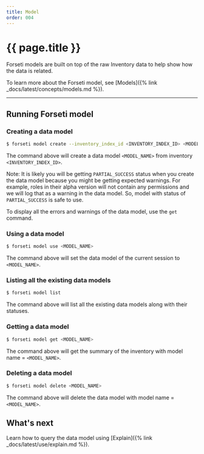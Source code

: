 ```yaml
---
title: Model
order: 004
---
```


# {{ page.title }}

Forseti models are built on top of the raw Inventory data to help show how the
data is related.

To learn more about the Forseti model, see [Models]({% link _docs/latest/concepts/models.md %}).

---

## Running Forseti model

### Creating a data model

```bash
$ forseti model create --inventory_index_id <INVENTORY_INDEX_ID> <MODEL_NAME>
```

The command above will create a data model `<MODEL_NAME>` from inventory `<INVENTORY_INDEX_ID>`.

Note: It is likely you will be getting `PARTIAL_SUCCESS` status when you
create the data model because you might be getting expected warnings.
For example, roles in their alpha version will not contain any permissions
and we will log that as a warning in the data model.  So, model with status of
`PARTIAL_SUCCESS` is safe to use.

To display all the errors and warnings of the data model, use the `get` command.

### Using a data model

```bash
$ forseti model use <MODEL_NAME>
```

The command above will set the data model of the current session to `<MODEL_NAME>`.

### Listing all the existing data models

```bash
$ forseti model list
```

The command above will list all the existing data models along with their statuses.

### Getting a data model

```bash
$ forseti model get <MODEL_NAME>
```

The command above will get the summary of the inventory with model name = `<MODEL_NAME>`.


### Deleting a data model

```bash
$ forseti model delete <MODEL_NAME>
```

The command above will delete the data model with model name = `<MODEL_NAME>`.

## What's next

Learn how to query the data model using [Explain]({% link _docs/latest/use/explain.md %}).